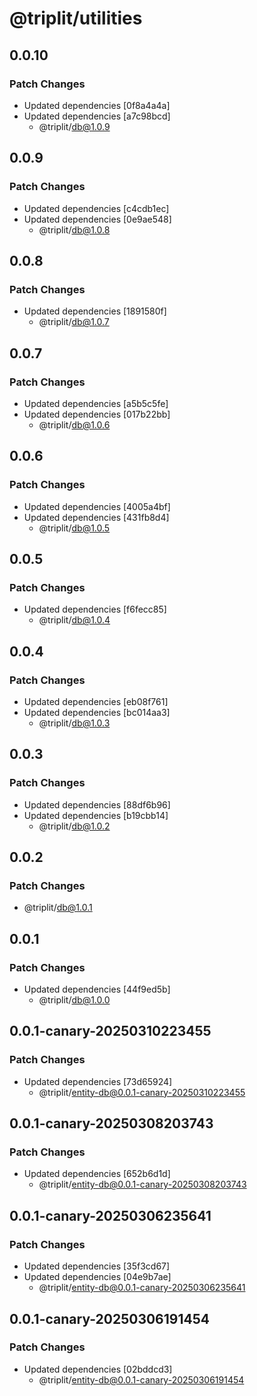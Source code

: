 # @triplit/utilities

## 0.0.10

### Patch Changes

- Updated dependencies [0f8a4a4a]
- Updated dependencies [a7c98bcd]
  - @triplit/db@1.0.9

## 0.0.9

### Patch Changes

- Updated dependencies [c4cdb1ec]
- Updated dependencies [0e9ae548]
  - @triplit/db@1.0.8

## 0.0.8

### Patch Changes

- Updated dependencies [1891580f]
  - @triplit/db@1.0.7

## 0.0.7

### Patch Changes

- Updated dependencies [a5b5c5fe]
- Updated dependencies [017b22bb]
  - @triplit/db@1.0.6

## 0.0.6

### Patch Changes

- Updated dependencies [4005a4bf]
- Updated dependencies [431fb8d4]
  - @triplit/db@1.0.5

## 0.0.5

### Patch Changes

- Updated dependencies [f6fecc85]
  - @triplit/db@1.0.4

## 0.0.4

### Patch Changes

- Updated dependencies [eb08f761]
- Updated dependencies [bc014aa3]
  - @triplit/db@1.0.3

## 0.0.3

### Patch Changes

- Updated dependencies [88df6b96]
- Updated dependencies [b19cbb14]
  - @triplit/db@1.0.2

## 0.0.2

### Patch Changes

- @triplit/db@1.0.1

## 0.0.1

### Patch Changes

- Updated dependencies [44f9ed5b]
  - @triplit/db@1.0.0

## 0.0.1-canary-20250310223455

### Patch Changes

- Updated dependencies [73d65924]
  - @triplit/entity-db@0.0.1-canary-20250310223455

## 0.0.1-canary-20250308203743

### Patch Changes

- Updated dependencies [652b6d1d]
  - @triplit/entity-db@0.0.1-canary-20250308203743

## 0.0.1-canary-20250306235641

### Patch Changes

- Updated dependencies [35f3cd67]
- Updated dependencies [04e9b7ae]
  - @triplit/entity-db@0.0.1-canary-20250306235641

## 0.0.1-canary-20250306191454

### Patch Changes

- Updated dependencies [02bddcd3]
  - @triplit/entity-db@0.0.1-canary-20250306191454
